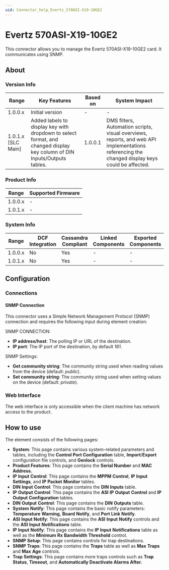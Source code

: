 ```yaml
---
uid: Connector_help_Evertz_570ASI-X19-10GE2
---
```


# Evertz 570ASI-X19-10GE2

This connector allows you to manage the Evertz 570ASI-X19-10GE2 card. It communicates using SNMP.

## About

### Version Info

| **Range**            | **Key Features**                                                                                                         | **Based on** | **System Impact**                                                                                                                               |
|----------------------|--------------------------------------------------------------------------------------------------------------------------|--------------|-------------------------------------------------------------------------------------------------------------------------------------------------|
| 1.0.0.x              | Initial version                                                                                                          | \-           | \-                                                                                                                                              |
| 1.0.1.x \[SLC Main\] | Added labels to display key with dropdown to select format, and changed display key column of DIN Inputs/Outputs tables. | 1.0.0.1      | DMS filters, Automation scripts, visual overviews, reports, and web API implementations referencing the changed display keys could be affected. |

### Product Info

| **Range** | **Supported Firmware** |
|-----------|------------------------|
| 1.0.0.x   | \-                     |
| 1.0.1.x   | \-                     |

### System Info

| **Range** | **DCF Integration** | **Cassandra Compliant** | **Linked Components** | **Exported Components** |
|-----------|---------------------|-------------------------|-----------------------|-------------------------|
| 1.0.0.x   | No                  | Yes                     | \-                    | \-                      |
| 1.0.1.x   | No                  | Yes                     | \-                    | \-                      |

## Configuration

### Connections

#### SNMP Connection

This connector uses a Simple Network Management Protocol (SNMP) connection and requires the following input during element creation:

SNMP CONNECTION:

- **IP address/host**: The polling IP or URL of the destination.
- **IP port**: The IP port of the destination, by default *161*.

SNMP Settings:

- **Get community string**: The community string used when reading values from the device (default: *public*).
- **Set community string**: The community string used when setting values on the device (default: *private*).

### Web Interface

The web interface is only accessible when the client machine has network access to the product.

## How to use

The element consists of the following pages:

- **System**: This page contains various system-related parameters and tables, including the **Control Port Configuration** table, **Import**/**Export** configuration file controls, and **Genlock** controls.
- **Product Features**: This page contains the **Serial Number** and **MAC Address.**
- **IP** **Input** **Control**: This page contains the **MPPM** **Control**, **IP** **Input** **Settings**, and **IP** **Packet** **Monitor** tables.
- **DIN** **Input** **Control**: This page contains the **DIN** **Inputs** table.
- **IP** **Output** **Control**: This page contains the **ASI** **IP** **Output** **Control** and **IP** **Output** **Configuration** tables.
- **DIN** **Output** **Control**: This page contains the **DIN** **Outputs** table.
- **System** **Notify**: This page contains the basic notify parameters: **Temperature** **Warning**, **Board** **Notify**, and **Port** **Link** **Notify**.
- **ASI** **Input** **Notify**: This page contains the **ASI** **Input** **Notify** controls and the **ASI** **Input** **Notifications** table.
- **IP** **Input** **Notify**: This page contains the **IP** **Input** **Notifications** table as well as the **Minimum** **Rx** **Bandwidth** **Threshold** control.
- **SNMP** **Setup**: This page contains controls for trap destinations.
- **SNMP** **Traps**: This page contains the **Traps** table as well as **Max** **Traps** and **Max** **Age** controls.
- **Trap** **Settings**: This page contains more traps controls such as **Trap** **Status**, **Timeout**, and **Automatically Deactivate Alarms After.**
